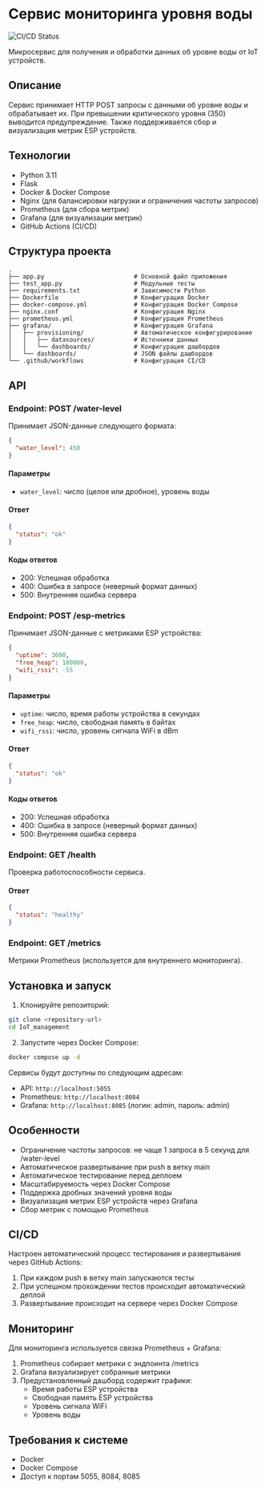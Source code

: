 # Сервис мониторинга уровня воды

![CI/CD Status](https://github.com/politeh/IoT_management/actions/workflows/main.yml/badge.svg)

Микросервис для получения и обработки данных об уровне воды от IoT устройств.

## Описание

Сервис принимает HTTP POST запросы с данными об уровне воды и обрабатывает их. При превышении критического уровня (350) выводится предупреждение. Также поддерживается сбор и визуализация метрик ESP устройств.

## Технологии

- Python 3.11
- Flask
- Docker & Docker Compose
- Nginx (для балансировки нагрузки и ограничения частоты запросов)
- Prometheus (для сбора метрик)
- Grafana (для визуализации метрик)
- GitHub Actions (CI/CD)

## Структура проекта

```
.
├── app.py                         # Основной файл приложения
├── test_app.py                    # Модульные тесты
├── requirements.txt               # Зависимости Python
├── Dockerfile                     # Конфигурация Docker
├── docker-compose.yml             # Конфигурация Docker Compose
├── nginx.conf                     # Конфигурация Nginx
├── prometheus.yml                 # Конфигурация Prometheus
├── grafana/                       # Конфигурация Grafana
│   ├── provisioning/              # Автоматическое конфигурирование
│   │   ├── datasources/           # Источники данных
│   │   └── dashboards/            # Конфигурация дашбордов
│   └── dashboards/                # JSON файлы дашбордов
└── .github/workflows              # Конфигурация CI/CD
```

## API

### Endpoint: POST /water-level

Принимает JSON-данные следующего формата:
```json
{
  "water_level": 450
}
```

#### Параметры
- `water_level`: число (целое или дробное), уровень воды

#### Ответ
```json
{
  "status": "ok"
}
```

#### Коды ответов
- 200: Успешная обработка
- 400: Ошибка в запросе (неверный формат данных)
- 500: Внутренняя ошибка сервера

### Endpoint: POST /esp-metrics

Принимает JSON-данные с метриками ESP устройства:
```json
{
  "uptime": 3600,
  "free_heap": 180000,
  "wifi_rssi": -55
}
```

#### Параметры
- `uptime`: число, время работы устройства в секундах
- `free_heap`: число, свободная память в байтах
- `wifi_rssi`: число, уровень сигнала WiFi в dBm

#### Ответ
```json
{
  "status": "ok"
}
```

#### Коды ответов
- 200: Успешная обработка
- 400: Ошибка в запросе (неверный формат данных)
- 500: Внутренняя ошибка сервера

### Endpoint: GET /health

Проверка работоспособности сервиса.

#### Ответ
```json
{
  "status": "healthy"
}
```

### Endpoint: GET /metrics

Метрики Prometheus (используется для внутреннего мониторинга).

## Установка и запуск

1. Клонируйте репозиторий:
```bash
git clone <repository-url>
cd IoT_management
```

2. Запустите через Docker Compose:
```bash
docker compose up -d
```

Сервисы будут доступны по следующим адресам:
- API: `http://localhost:5055`
- Prometheus: `http://localhost:8084`
- Grafana: `http://localhost:8085` (логин: admin, пароль: admin)

## Особенности

- Ограничение частоты запросов: не чаще 1 запроса в 5 секунд для /water-level
- Автоматическое развертывание при push в ветку main
- Автоматическое тестирование перед деплоем
- Масштабируемость через Docker Compose
- Поддержка дробных значений уровня воды
- Визуализация метрик ESP устройств через Grafana
- Сбор метрик с помощью Prometheus

## CI/CD

Настроен автоматический процесс тестирования и развертывания через GitHub Actions:
1. При каждом push в ветку main запускаются тесты
2. При успешном прохождении тестов происходит автоматический деплой
3. Развертывание происходит на сервере через Docker Compose

## Мониторинг

Для мониторинга используется связка Prometheus + Grafana:
1. Prometheus собирает метрики с эндпоинта /metrics
2. Grafana визуализирует собранные метрики
3. Предустановленный дашборд содержит графики:
   - Время работы ESP устройства
   - Свободная память ESP устройства
   - Уровень сигнала WiFi
   - Уровень воды

## Требования к системе

- Docker
- Docker Compose
- Доступ к портам 5055, 8084, 8085
